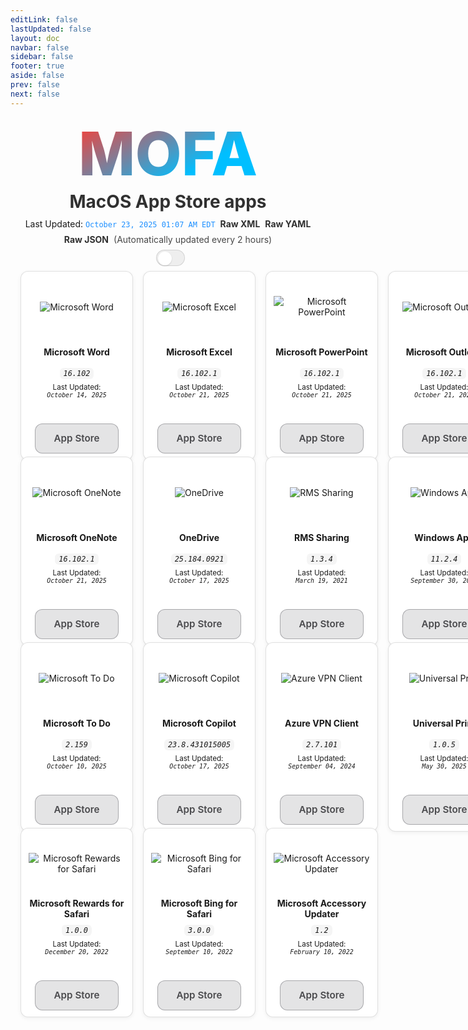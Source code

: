 ```yaml
---
editLink: false
lastUpdated: false
layout: doc
navbar: false
sidebar: false
footer: true
aside: false
prev: false
next: false
---
```


<style>
  /* Status bar and links (match standalone) */
  .status-bar {
    display: flex;
    justify-content: center;
    align-items: center;
    gap: 8px;
    flex-wrap: wrap;
    text-align: center;
    margin-bottom: 8px;
  }
  .status-line {
    display: inline-flex;
    flex-wrap: wrap;
    align-items: center;
    justify-content: center;
    gap: 8px;
    max-width: 100%;
  }
  .status-line code.status-ts {
    color: dodgerblue;
  }
  .status-line a {
    text-decoration: none;
    font-weight: 600;
    opacity: 0.9;
  }
  .status-line a:hover {
    text-decoration: underline;
    opacity: 1;
  }
  .status-line .muted {
    opacity: 0.8;
  }

  /* Inline appearance toggle next to the status line */
  .appearance-toggle-inline {
    display: inline-flex;
    align-items: center;
    margin-left: 8px;
    vertical-align: middle;
  }

  /* Theme switch styles (scoped) */
  .mofa-minimal .VPSwitch {
    position: relative;
    width: 46px;
    height: 26px;
    border-radius: 999px;
    border: 1px solid var(--vp-c-divider, rgba(0,0,0,0.12));
    background: var(--vp-c-bg-soft, rgba(0,0,0,0.06));
    cursor: pointer;
    transition: background .2s ease, border-color .2s ease;
    pointer-events: auto;
  }
  .mofa-minimal .VPSwitch .check {
    position: absolute;
    top: 2px;
    left: 2px;
    width: 22px;
    height: 22px;
    border-radius: 50%;
    background: var(--vp-c-bg, #ffffff);
    box-shadow: 0 1px 2px rgba(0,0,0,0.15);
    transition: transform .2s ease;
    display: flex;
    align-items: center;
    justify-content: center;
  }
  .mofa-minimal .VPSwitch[aria-checked="true"] .check {
    transform: translateX(20px);
  }
  .mofa-minimal .VPSwitch .icon .sun, .mofa-minimal .VPSwitch .icon .moon { display: none; }
  html:not(.dark) .mofa-minimal .VPSwitch .icon .sun { display: inline-block; }
  html.dark .mofa-minimal .VPSwitch .icon .moon { display: inline-block; }

  /* MOFA hero title */
  .brand-hero {
    display: grid;
    place-items: center;
    min-height: 0;
    padding: 8px 0;
    overflow: visible;
  }
  .brand-title {
    display: inline-block;
    text-align: center;
    margin: 0;
    line-height: 1.05;
  }
  a.brand-title,
  a.brand-title:link,
  a.brand-title:visited,
  a.brand-title:hover,
  a.brand-title:active,
  a.brand-title:focus {
    text-decoration: none !important;
    border-bottom: 0 !important;
    box-shadow: none !important;
    -webkit-tap-highlight-color: transparent;
  }
  .gradient-title-mini {
    background: -webkit-linear-gradient(120deg, #00BFFF 30%, #FF3B30);
    -webkit-background-clip: text;
    -webkit-text-fill-color: transparent;
    font-weight: 800;
    font-size: clamp(32px, 12vmin, 96px);
    color: transparent;
  }

  /* Page title under hero */
  .page-title {
    text-align: center;
    margin: 2px 0 10px 0;
    font-weight: 700;
    font-size: clamp(18px, 3.5vmin, 28px);
    opacity: 0.9;
  }

  /* Existing grid and tiles */
  .grid-wrap {
    --btn-glass-bg: rgba(142, 142, 147, 0.24);
    --btn-glass-bg-hover: rgba(142, 142, 147, 0.32);
    --btn-glass-border: rgba(60, 60, 67, 0.36);
    --btn-glass-text: #4a4a4d;
  }
  html.dark .grid-wrap {
    --btn-glass-bg: rgba(255, 255, 255, 0.12);
    --btn-glass-bg-hover: rgba(255, 255, 255, 0.18);
    --btn-glass-border: rgba(255, 255, 255, 0.24);
    --btn-glass-text: #f2f2f4;
  }

  .grid {
    display: grid;
    grid-template-columns: repeat(6, minmax(180px, 1fr));
    gap: 16px;
    width: calc(100% - 32px);
    margin: 0 auto;
    align-items: stretch;
  }
  @media (max-width: 1400px) { .grid { grid-template-columns: repeat(5, minmax(180px, 1fr)); } }
  @media (max-width: 1200px) { .grid { grid-template-columns: repeat(4, minmax(180px, 1fr)); } }
  @media (max-width: 900px)  { .grid { grid-template-columns: repeat(3, minmax(180px, 1fr)); } }
  @media (max-width: 700px)  { .grid { grid-template-columns: repeat(2, minmax(160px, 1fr)); gap: 12px; width: calc(100% - 24px); } }
  @media (max-width: 420px)  { .grid { grid-template-columns: repeat(1, minmax(200px, 1fr)); } }

  .tile { display: flex; justify-content: center; align-items: stretch; }
  .tile-card {
    width: 100%; max-width: 220px; display: flex; flex-direction: column; align-items: center;
    gap: 6px; text-align: center; margin: 0 auto; height: 100%;
    background: var(--vp-c-bg, #fff);
    border: 1px solid var(--vp-c-divider, rgba(0,0,0,0.12));
    border-radius: 12px; padding: 10px 12px;
    box-shadow: 0 2px 6px rgba(0,0,0,0.06);
  }
  .tile-media { height: 92px; display: flex; align-items: center; justify-content: center; }
  .tile-media img { max-height: 80px; width: auto; height: auto; }
  .tile-title { min-height: 40px; display: flex; align-items: center; justify-content: center; }
  .tile-version code {
    white-space: normal; overflow-wrap: anywhere; word-break: break-word;
    display: inline-block; padding: 2px 6px; border-radius: 6px;
    background: var(--vp-c-bg-soft, rgba(0,0,0,0.04));
  }
  .tile-spacer { flex: 1 1 auto; width: 100%; }
  .tile-links { margin-top: 6px; display: flex; gap: 8px; flex-wrap: wrap; justify-content: center; }
  .tile-links a { text-decoration: none; }
  .grid-wrap .tile-links a.btn {
    color: var(--btn-glass-text) !important;
    display: inline-flex; align-items: center; justify-content: center;
    min-height: 34px; min-width: 108px; padding: 6px 12px; border-radius: 12px; cursor: pointer;
    background: var(--btn-glass-bg) !important; background-color: var(--btn-glass-bg) !important;
    border: 1px solid var(--btn-glass-border) !important;
    -webkit-backdrop-filter: saturate(180%) blur(14px); backdrop-filter: saturate(180%) blur(14px);
    font-weight: 600; font-size: 0.95rem; line-height: 1.2; box-shadow: none !important;
    transition: background .2s ease, transform .05s ease, opacity .2s ease, border-color .2s ease;
  }
  .grid-wrap .tile-links a.btn:hover {
    background: var(--btn-glass-bg-hover) !important; background-color: var(--btn-glass-bg-hover) !important;
  }
</style>

<!-- MOFA hero title (match standalone) -->
<div class="brand-hero">
  <a class="brand-title gradient-title-mini" href="/">MOFA</a>
</div>
<h1 class="page-title">MacOS App Store apps</h1>

<!-- Status with last updated, raw links, and theme switch -->
<div class="status-bar">
  <div class="status-line">
    <span>Last Updated: <code class="status-ts">October 23, 2025 01:07 AM EDT</code></span>
    <a href="https://github.com/cocopuff2u/MOFA/blob/main/latest_raw_files/macos_appstore_latest.xml"><strong>Raw XML</strong></a>
    <a href="https://github.com/cocopuff2u/MOFA/blob/main/latest_raw_files/macos_appstore_latest.yaml"><strong>Raw YAML</strong></a>
    <a href="https://github.com/cocopuff2u/MOFA/blob/main/latest_raw_files/macos_appstore_latest.json"><strong>Raw JSON</strong></a>
    <span class="muted">(Automatically updated every 2 hours)</span>
  </div>
  <span class="appearance-toggle-inline mofa-minimal">
    <button id="appearance-toggle" class="VPSwitch VPSwitchAppearance" type="button" role="switch" title="Switch theme" aria-checked="false">
      <span class="check"><span class="icon"><span class="vpi-sun sun"></span><span class="vpi-moon moon"></span></span></span>
    </button>
  </span>
</div>

<div class="grid-wrap">
  <div class="grid">
<div class="tile">
      <div class="tile-card">
        <div class="tile-media"><img src="https://is1-ssl.mzstatic.com/image/thumb/Purple211/v4/7b/a1/42/7ba1427b-9b7c-8fcb-1607-804c4a81ef9a/Word_macOS-0-0-85-220-0-0-0-6-0-2x.png/512x512bb.png" alt="Microsoft Word"></div>
        <div class="tile-title"><b>Microsoft Word</b></div>
        <div class="tile-version"><em><code>16.102</code></em></div>
        <div class="tile-updated"><small>Last Updated:<br><em><code>October 14, 2025</code></em></small></div>
        <div class="tile-spacer"></div>
        <div class="tile-links">
          <a class="btn" href="https://apps.apple.com/us/app/microsoft-word/id462054704?mt=12&amp;uo=4">App Store</a>
        </div>
      </div>
    </div>
<div class="tile">
      <div class="tile-card">
        <div class="tile-media"><img src="https://is1-ssl.mzstatic.com/image/thumb/Purple211/v4/51/44/92/514492ec-44d3-6cb7-13c3-3689ef2bc863/Excel_macOS-0-0-85-220-0-0-0-6-0-2x.png/512x512bb.png" alt="Microsoft Excel"></div>
        <div class="tile-title"><b>Microsoft Excel</b></div>
        <div class="tile-version"><em><code>16.102.1</code></em></div>
        <div class="tile-updated"><small>Last Updated:<br><em><code>October 21, 2025</code></em></small></div>
        <div class="tile-spacer"></div>
        <div class="tile-links">
          <a class="btn" href="https://apps.apple.com/us/app/microsoft-excel/id462058435?mt=12&amp;uo=4">App Store</a>
        </div>
      </div>
    </div>
<div class="tile">
      <div class="tile-card">
        <div class="tile-media"><img src="https://is1-ssl.mzstatic.com/image/thumb/Purple211/v4/be/c2/83/bec283d0-05e6-241b-97bd-07c055ec34cd/Powerpoint_macOS-0-0-85-220-0-0-0-6-0-2x.png/512x512bb.png" alt="Microsoft PowerPoint"></div>
        <div class="tile-title"><b>Microsoft PowerPoint</b></div>
        <div class="tile-version"><em><code>16.102.1</code></em></div>
        <div class="tile-updated"><small>Last Updated:<br><em><code>October 21, 2025</code></em></small></div>
        <div class="tile-spacer"></div>
        <div class="tile-links">
          <a class="btn" href="https://apps.apple.com/us/app/microsoft-powerpoint/id462062816?mt=12&amp;uo=4">App Store</a>
        </div>
      </div>
    </div>
<div class="tile">
      <div class="tile-card">
        <div class="tile-media"><img src="https://is1-ssl.mzstatic.com/image/thumb/Purple221/v4/32/14/87/321487d6-6ff6-e71c-5c8a-028a4402281d/Outlook_macOS-0-0-85-220-0-0-0-6-0-2x.png/512x512bb.png" alt="Microsoft Outlook"></div>
        <div class="tile-title"><b>Microsoft Outlook</b></div>
        <div class="tile-version"><em><code>16.102.1</code></em></div>
        <div class="tile-updated"><small>Last Updated:<br><em><code>October 21, 2025</code></em></small></div>
        <div class="tile-spacer"></div>
        <div class="tile-links">
          <a class="btn" href="https://apps.apple.com/us/app/microsoft-outlook/id985367838?mt=12&amp;uo=4">App Store</a>
        </div>
      </div>
    </div>
<div class="tile">
      <div class="tile-card">
        <div class="tile-media"><img src="https://is1-ssl.mzstatic.com/image/thumb/Purple221/v4/50/c2/29/50c2292a-7147-cec6-92b5-ca203d478086/OneNote_macOS-0-0-85-220-0-0-0-6-0-2x.png/512x512bb.png" alt="Microsoft OneNote"></div>
        <div class="tile-title"><b>Microsoft OneNote</b></div>
        <div class="tile-version"><em><code>16.102.1</code></em></div>
        <div class="tile-updated"><small>Last Updated:<br><em><code>October 21, 2025</code></em></small></div>
        <div class="tile-spacer"></div>
        <div class="tile-links">
          <a class="btn" href="https://apps.apple.com/us/app/microsoft-onenote/id784801555?mt=12&amp;uo=4">App Store</a>
        </div>
      </div>
    </div>
<div class="tile">
      <div class="tile-card">
        <div class="tile-media"><img src="https://is1-ssl.mzstatic.com/image/thumb/Purple211/v4/61/33/41/61334149-92d8-b535-aa78-bf81b9f33596/OneDrive.png/512x512bb.png" alt="OneDrive"></div>
        <div class="tile-title"><b>OneDrive</b></div>
        <div class="tile-version"><em><code>25.184.0921</code></em></div>
        <div class="tile-updated"><small>Last Updated:<br><em><code>October 17, 2025</code></em></small></div>
        <div class="tile-spacer"></div>
        <div class="tile-links">
          <a class="btn" href="https://apps.apple.com/us/app/onedrive/id823766827?mt=12&amp;uo=4">App Store</a>
        </div>
      </div>
    </div>
<div class="tile">
      <div class="tile-card">
        <div class="tile-media"><img src="https://is1-ssl.mzstatic.com/image/thumb/Purple124/v4/09/a4/f4/09a4f4b3-7aed-51c0-8e6b-5cb95ec6dada/rmssharing.png/512x512bb.png" alt="RMS Sharing"></div>
        <div class="tile-title"><b>RMS Sharing</b></div>
        <div class="tile-version"><em><code>1.3.4</code></em></div>
        <div class="tile-updated"><small>Last Updated:<br><em><code>March 19, 2021</code></em></small></div>
        <div class="tile-spacer"></div>
        <div class="tile-links">
          <a class="btn" href="https://apps.apple.com/us/app/rms-sharing/id908570259?mt=12&amp;uo=4">App Store</a>
        </div>
      </div>
    </div>
<div class="tile">
      <div class="tile-card">
        <div class="tile-media"><img src="https://is1-ssl.mzstatic.com/image/thumb/Purple211/v4/ea/c2/04/eac2049c-e5b5-cf01-b6dc-83415b44ab06/AppIcon-0-0-85-220-0-0-5-0-2x.png/512x512bb.png" alt="Windows App"></div>
        <div class="tile-title"><b>Windows App</b></div>
        <div class="tile-version"><em><code>11.2.4</code></em></div>
        <div class="tile-updated"><small>Last Updated:<br><em><code>September 30, 2025</code></em></small></div>
        <div class="tile-spacer"></div>
        <div class="tile-links">
          <a class="btn" href="https://apps.apple.com/us/app/windows-app/id1295203466?mt=12&amp;uo=4">App Store</a>
        </div>
      </div>
    </div>
<div class="tile">
      <div class="tile-card">
        <div class="tile-media"><img src="https://is1-ssl.mzstatic.com/image/thumb/Purple211/v4/dc/6f/73/dc6f735a-d9fb-e2eb-bb0e-733a1dec0cad/AppIcon-Release-0-85-220-0-4-2x-sRGB.png/512x512bb.png" alt="Microsoft To Do"></div>
        <div class="tile-title"><b>Microsoft To Do</b></div>
        <div class="tile-version"><em><code>2.159</code></em></div>
        <div class="tile-updated"><small>Last Updated:<br><em><code>October 10, 2025</code></em></small></div>
        <div class="tile-spacer"></div>
        <div class="tile-links">
          <a class="btn" href="https://apps.apple.com/us/app/microsoft-to-do/id1274495053?mt=12&amp;uo=4">App Store</a>
        </div>
      </div>
    </div>
<div class="tile">
      <div class="tile-card">
        <div class="tile-media"><img src="https://is1-ssl.mzstatic.com/image/thumb/Purple221/v4/1d/aa/b7/1daab7e2-576f-9574-ce34-dec5fc0facee/AppIcon-0-85-220-0-5-0-0-2x-0-0.png/512x512bb.png" alt="Microsoft Copilot"></div>
        <div class="tile-title"><b>Microsoft Copilot</b></div>
        <div class="tile-version"><em><code>23.8.431015005</code></em></div>
        <div class="tile-updated"><small>Last Updated:<br><em><code>October 17, 2025</code></em></small></div>
        <div class="tile-spacer"></div>
        <div class="tile-links">
          <a class="btn" href="https://apps.apple.com/us/app/microsoft-copilot/id6738511300?mt=12&amp;uo=4">App Store</a>
        </div>
      </div>
    </div>
<div class="tile">
      <div class="tile-card">
        <div class="tile-media"><img src="https://is1-ssl.mzstatic.com/image/thumb/Purple221/v4/23/60/df/2360df4b-4ac5-4480-bb3e-4f59df6c3e64/AppIcon-85-220-0-4-0-0-2x-0-0.png/512x512bb.png" alt="Azure VPN Client"></div>
        <div class="tile-title"><b>Azure VPN Client</b></div>
        <div class="tile-version"><em><code>2.7.101</code></em></div>
        <div class="tile-updated"><small>Last Updated:<br><em><code>September 04, 2024</code></em></small></div>
        <div class="tile-spacer"></div>
        <div class="tile-links">
          <a class="btn" href="https://apps.apple.com/us/app/azure-vpn-client/id1553936137?mt=12&amp;uo=4">App Store</a>
        </div>
      </div>
    </div>
<div class="tile">
      <div class="tile-card">
        <div class="tile-media"><img src="https://is1-ssl.mzstatic.com/image/thumb/Purple221/v4/35/42/98/35429802-8ef5-c306-5279-ea3873609e14/AppIconProd-85-220-0-4-0-0-2x-0-0.png/512x512bb.png" alt="Universal Print"></div>
        <div class="tile-title"><b>Universal Print</b></div>
        <div class="tile-version"><em><code>1.0.5</code></em></div>
        <div class="tile-updated"><small>Last Updated:<br><em><code>May 30, 2025</code></em></small></div>
        <div class="tile-spacer"></div>
        <div class="tile-links">
          <a class="btn" href="https://apps.apple.com/us/app/universal-print/id6450432292?mt=12&amp;uo=4">App Store</a>
        </div>
      </div>
    </div>
<div class="tile">
      <div class="tile-card">
        <div class="tile-media"><img src="https://is1-ssl.mzstatic.com/image/thumb/Purple122/v4/4b/59/04/4b5904a2-060d-f5e1-707f-c96da43bd11f/AppIcon-85-220-4-2x.png/512x512bb.png" alt="Microsoft Rewards for Safari"></div>
        <div class="tile-title"><b>Microsoft Rewards for Safari</b></div>
        <div class="tile-version"><em><code>1.0.0</code></em></div>
        <div class="tile-updated"><small>Last Updated:<br><em><code>December 20, 2022</code></em></small></div>
        <div class="tile-spacer"></div>
        <div class="tile-links">
          <a class="btn" href="https://apps.apple.com/us/app/microsoft-rewards-for-safari/id6443944644?mt=12&amp;uo=4">App Store</a>
        </div>
      </div>
    </div>
<div class="tile">
      <div class="tile-card">
        <div class="tile-media"><img src="https://is1-ssl.mzstatic.com/image/thumb/Purple112/v4/fe/9b/5a/fe9b5a2a-6cc9-41bd-604f-a6f3913dd240/AppIcon-0-0-85-220-4-2x.png/512x512bb.png" alt="Microsoft Bing for Safari"></div>
        <div class="tile-title"><b>Microsoft Bing for Safari</b></div>
        <div class="tile-version"><em><code>3.0.0</code></em></div>
        <div class="tile-updated"><small>Last Updated:<br><em><code>September 10, 2022</code></em></small></div>
        <div class="tile-spacer"></div>
        <div class="tile-links">
          <a class="btn" href="https://apps.apple.com/us/app/microsoft-bing-for-safari/id1560727432?mt=12&amp;uo=4">App Store</a>
        </div>
      </div>
    </div>
<div class="tile">
      <div class="tile-card">
        <div class="tile-media"><img src="https://is1-ssl.mzstatic.com/image/thumb/Purple116/v4/9e/10/ce/9e10cee9-e04d-26b7-65b9-7dc32679c10a/AppIcon-85-220-0-4-2x.png/512x512bb.png" alt="Microsoft Accessory Updater"></div>
        <div class="tile-title"><b>Microsoft Accessory Updater</b></div>
        <div class="tile-version"><em><code>1.2</code></em></div>
        <div class="tile-updated"><small>Last Updated:<br><em><code>February 10, 2022</code></em></small></div>
        <div class="tile-spacer"></div>
        <div class="tile-links">
          <a class="btn" href="https://apps.apple.com/us/app/microsoft-accessory-updater/id1599783787?mt=12&amp;uo=4">App Store</a>
        </div>
      </div>
    </div>
  </div>
</div>
